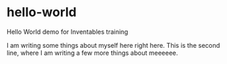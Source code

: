 # hello-world
Hello World demo for Inventables training

I am writing some things about myself here right here.
This is the second line, where I am writing a few more things about meeeeee.
